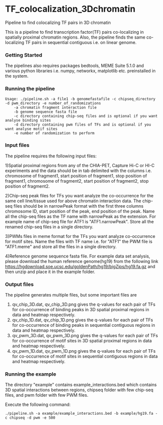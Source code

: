 # TF_colocalization_3Dchromatin
Pipeline to find colocalizing TF pairs in 3D chromatin

This is a pipeline to find transcription factor(TF) pairs co-localizing in spatially proximal chromatin regions. Also, the pipeline finds the same co-localizing TF pairs in sequential contiguous i.e. on linear genome.

### Getting Started

The pipelines also requires packages bedtools, MEME Suite 5.1.0 and various python libraries i.e. numpy, networkx, matplotlib etc. preinstalled in the system.

### Running the pipeline

	Usage: ./pipeline.sh -a file1 -b genomefastafile -c chipseq_directory -d pwm_directory -e number_of_randomizations
		-a chromatin fragment interaction file
		-b genome sequence fasta file
		-c directory containing chip-seq files and is optional if you want analyse binding sites
		-d directory containing pwm files of TFs and is optional if you want analyse motif sites
		-e number of randomization to perform
  
  
### Input files  

The pipeline requires the following input files:

1)Spatial proximal regions from any of the CHIA-PET, Capture Hi-C or HI-C experiments and the data should be in tab delimited with the columns i.e. chromosome of fragment1, start position of fragment1, stop position of fragment1, chromosome of fragment2, start position of fragment2, stop position of fragment2.  

2)Chip-seq peak files for TFs you want analyze the co-occurrence for the same cell line/tissue used for above chromatin interaction data. The chip-seq files should be in narrowPeak format with the first three columns chromosome ID, start position of the peak, end position of the peak. Name all the chip-seq files as the TF name with narrowPeak as the extension. For example name of chip-seq file for ATF1 is "ATF1.narrowPeak". Store all the renamed chip-seq files in a single directory.

3)PWMs files in meme format for the TFs you want analyze co-occurrence for motif sites. Name the files with TF name i.e. for "ATF1" the PWM file is "ATF1.meme" and store all the files in a single directory.

4)Reference genome sequence fasta file. For example data set analysis, please download the human reference genome(hg19) from the following link https://hgdownload.soe.ucsc.edu/goldenPath/hg19/bigZips/hg19.fa.gz and then unzip and place it in the example folder.

### Output files

The pipeline generates multiple files, but some important files are
1) qv_chip_3D.dat, qv_chip_3D.png gives the q-values for each pair of TFs for co-occurrence of binding peaks in 3D spatial proximal regions in data and heatmap respectively.
2) qv_chip_1D.dat, qv_chip_1D.png gives the q-values for each pair of TFs for co-occurrence of binding peaks in sequential contiguous regions in data and heatmap respectively.
3) qv_pwm_3D.dat, qv_pwm_3D.png gives the q-values for each pair of TFs for co-occurrence of motif sites in 3D spatial proximal regions in data and heatmap respectively.
4) qv_pwm_1D.dat, qv_pwm_1D.png gives the q-values for each pair of TFs for co-occurrence of motif sites in sequential contiguous regions in data and heatmap respectively.

### Running the example

The directory "example" contains example_interactions.bed which contains 3D spatial interactions between regions, chipseq folder with few chip-seq files, and pwm folder with few PWM files.

Execute the following command:

	./pipeline.sh -a example/example_interactions.bed -b example/hg19.fa -c chipseq -d pwm -e 500





